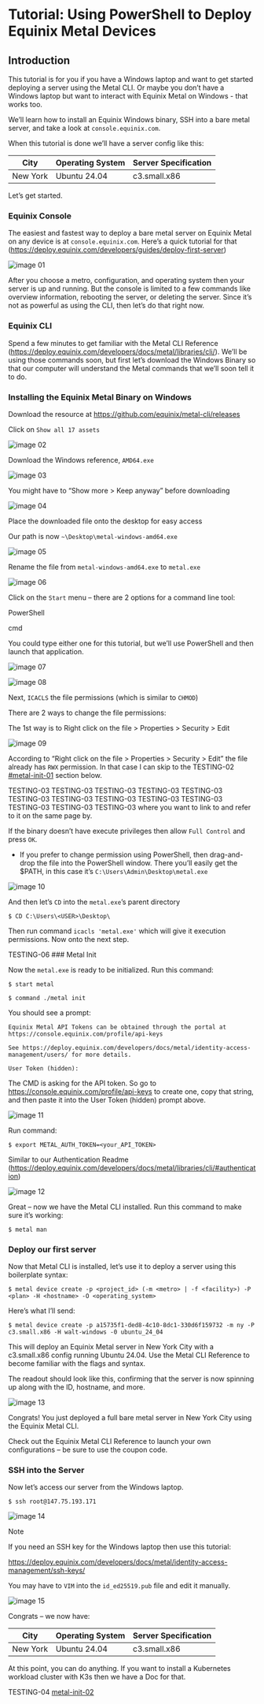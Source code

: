 # Tutorial: Using PowerShell to Deploy Equinix Metal Devices


## Introduction


This tutorial is for you if you have a Windows laptop and want to get started deploying a server using the Metal CLI. Or maybe you don’t have a Windows laptop but want to interact with Equinix Metal on Windows - that works too.

We’ll learn how to install an Equinix Windows binary, SSH into a bare metal server, and take a look at `console.equinix.com`.

When this tutorial is done we’ll have a server config like this:


|   City   | Operating System | Server Specification |
| -------- | ---------------- | -------------------- |
| New York |   Ubuntu 24.04   |     c3.small.x86     |


Let’s get started.


### Equinix Console


The easiest and fastest way to deploy a bare metal server on Equinix Metal on any device is at `console.equinix.com`. Here’s a quick tutorial for that (https://deploy.equinix.com/developers/guides/deploy-first-server)


![image 01](images/image-01.png)


After you choose a metro, configuration, and operating system then your server is up and running. But the console is limited to a few commands like overview information, rebooting the server, or deleting the server. Since it’s not as powerful as using the CLI, then let’s do that right now.


### Equinix CLI


Spend a few minutes to get familiar with the Metal CLI Reference (https://deploy.equinix.com/developers/docs/metal/libraries/cli/). We’ll be using those commands soon, but first let’s download the Windows Binary so that our computer will understand the Metal commands that we’ll soon tell it to do.


### Installing the Equinix Metal Binary on Windows


Download the resource at https://github.com/equinix/metal-cli/releases

Click on `Show all 17 assets`

![image 02](images/image-02.png)

Download the Windows reference, `AMD64.exe`

![image 03](images/image-03.png)


You might have to “Show more > Keep anyway” before downloading

![image 04](images/image-04.png)

Place the downloaded file onto the desktop for easy access

Our path is now `~\Desktop\metal-windows-amd64.exe`

![image 05](images/image-05.png)

Rename the file from `metal-windows-amd64.exe` to `metal.exe`

![image 06](images/image-06.png)

Click on the `Start` menu – there are 2 options for a command line tool:

PowerShell

cmd

You could type either one for this tutorial, but we’ll use PowerShell and then launch that application.

![image 07](images/image-07.png)

![image 08](images/image-08.png)


Next, `ICACLS` the file permissions (which is similar to `CHMOD`)

There are 2 ways to change the file permissions:

The 1st way is to Right click on the file > Properties > Security  > Edit

![image 09](images/image-09.png)

According to “Right click on the file > Properties > Security  > Edit” the file already has `RWX` permission. In that case I can skip to the TESTING-02
[#metal-init-01](#metal-init) section below.

TESTING-03
TESTING-03
TESTING-03
TESTING-03
TESTING-03
TESTING-03
TESTING-03
TESTING-03
TESTING-03
TESTING-03
TESTING-03
TESTING-03
TESTING-03<a name="metal-init-02"></a> where you want to link to and refer to it on the same page by.


If the binary doesn’t have execute privileges then allow `Full Control` and press `OK`.

- If you prefer to change permission using PowerShell, then drag-and-drop the file into the PowerShell window. There you’ll easily get the $PATH, in this case it’s `C:\Users\Admin\Desktop\metal.exe`

![image 10](images/image-10.png)

And then let’s `CD` into the `metal.exe`’s parent directory

`$ CD C:\Users\<USER>\Desktop\ `

Then run command `icacls 'metal.exe'` which will give it execution permissions. Now onto the next step.


TESTING-06
<a name="metal-init-01"></a>### Metal Init


Now the `metal.exe` is ready to be initialized. Run this command:

```
$ start metal

$ command ./metal init
```

You should see a prompt:

```
Equinix Metal API Tokens can be obtained through the portal at https://console.equinix.com/profile/api-keys

See https://deploy.equinix.com/developers/docs/metal/identity-access-management/users/ for more details.

User Token (hidden):
```

The CMD is asking for the API token. So go to https://console.equinix.com/profile/api-keys to create one, copy that string, and then paste it into the User Token (hidden) prompt above.

![image 11](images/image-11.png)


Run command:

`$ export METAL_AUTH_TOKEN=<your_API_TOKEN>`

Similar to our Authentication Readme (https://deploy.equinix.com/developers/docs/metal/libraries/cli/#authentication)


![image 12](images/image-12.png)


Great – now we have the Metal CLI installed. Run this command to make sure it’s working:

`$ metal man`


### Deploy our first server


Now that Metal CLI is installed, let’s use it to deploy a server using this boilerplate syntax:


`$ metal device create -p <project_id> (-m <metro> | -f <facility>) -P <plan> -H <hostname> -O <operating_system>`


Here’s what I’ll send:


`$ metal device create -p a15735f1-ded8-4c10-8dc1-330d6f159732 -m ny -P c3.small.x86 -H walt-windows -0 ubuntu_24_04`


This will deploy an Equinix Metal server in New York City with a c3.small.x86 config running Ubuntu 24.04. Use the Metal CLI Reference to become familiar with the flags and syntax.

The readout should look like this, confirming that the server is now spinning up along with the ID, hostname, and more.

![image 13](images/image-13.png)


Congrats! You just deployed a full bare metal server in New York City using the Equinix Metal CLI.

Check out the Equinix Metal CLI Reference to launch your own configurations – be sure to use the coupon code.


### SSH into the Server


Now let’s access our server from the Windows laptop.


`$ ssh root@147.75.193.171`

![image 14](images/image-14.png)


> [!NOTE]
> If you need an SSH key for the Windows laptop then use this tutorial:


https://deploy.equinix.com/developers/docs/metal/identity-access-management/ssh-keys/


You may have to `VIM` into the `id_ed25519.pub` file and edit it manually.

![image 15](images/image-15.png)

Congrats – we now have:

|   City   | Operating System | Server Specification |
| -------- | ---------------- | -------------------- |
| New York |   Ubuntu 24.04   |     c3.small.x86     |


At this point, you can do anything. If you want to install a Kubernetes workload cluster with K3s then we have a Doc for that.




TESTING-04
[metal-init-02](#metal-init)